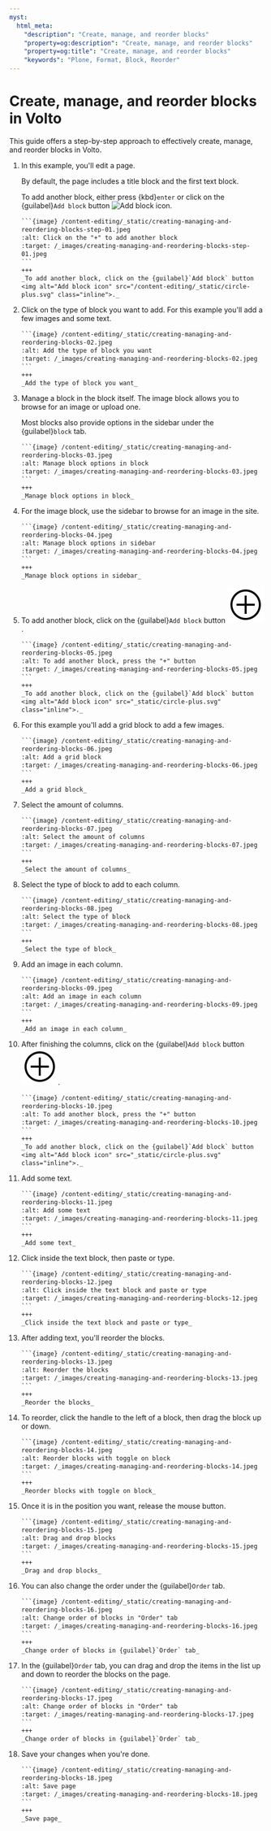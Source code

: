 ```yaml
---
myst:
  html_meta:
    "description": "Create, manage, and reorder blocks"
    "property=og:description": "Create, manage, and reorder blocks"
    "property=og:title": "Create, manage, and reorder blocks"
    "keywords": "Plone, Format, Block, Reorder"
---
```

# Create, manage, and reorder blocks in Volto

This guide offers a step-by-step approach to effectively create, manage, and reorder blocks in Volto.

1.  In this example, you'll edit a page.

    By default, the page includes a title block and the first text block.

    To add another block, either press {kbd}`enter` or click on the {guilabel}`Add block` button <img alt="Add block icon" src="/content-editing/_static/circle-plus.svg" class="inline">.

    ````{card}
    ```{image} /content-editing/_static/creating-managing-and-reordering-blocks-step-01.jpeg
    :alt: Click on the "+" to add another block
    :target: /_images/creating-managing-and-reordering-blocks-step-01.jpeg
    ```
    +++
    _To add another block, click on the {guilabel}`Add block` button <img alt="Add block icon" src="/content-editing/_static/circle-plus.svg" class="inline">._
    ````

1.  Click on the type of block you want to add.
    For this example you'll add a few images and some text.
        
    ````{card}
    ```{image} /content-editing/_static/creating-managing-and-reordering-blocks-02.jpeg
    :alt: Add the type of block you want
    :target: /_images/creating-managing-and-reordering-blocks-02.jpeg
    ```
    +++
    _Add the type of block you want_
    ````

1.  Manage a block in the block itself.
    The image block allows you to browse for an image or upload one.
    
    Most blocks also provide options in the sidebar under the {guilabel}`block` tab.
    
    ````{card}
    ```{image} /content-editing/_static/creating-managing-and-reordering-blocks-03.jpeg
    :alt: Manage block options in block
    :target: /_images/creating-managing-and-reordering-blocks-03.jpeg
    ```
    +++
    _Manage block options in block_
    ````

1.  For the image block, use the sidebar to browse for an image in the site.
    
    ````{card}
    ```{image} /content-editing/_static/creating-managing-and-reordering-blocks-04.jpeg
    :alt: Manage block options in sidebar
    :target: /_images/creating-managing-and-reordering-blocks-04.jpeg
    ```
    +++
    _Manage block options in sidebar_
    ````

1.  To add another block, click on the {guilabel}`Add block` button <img alt="Add block icon" src="_static/circle-plus.svg" class="inline">.
    
    ````{card}
    ```{image} /content-editing/_static/creating-managing-and-reordering-blocks-05.jpeg
    :alt: To add another block, press the "+" button
    :target: /_images/creating-managing-and-reordering-blocks-05.jpeg
    ```
    +++
    _To add another block, click on the {guilabel}`Add block` button <img alt="Add block icon" src="_static/circle-plus.svg" class="inline">._
    ````

1.  For this example you'll add a grid block to add a few images.
    
    ````{card}
    ```{image} /content-editing/_static/creating-managing-and-reordering-blocks-06.jpeg
    :alt: Add a grid block
    :target: /_images/creating-managing-and-reordering-blocks-06.jpeg
    ```
    +++
    _Add a grid block_
    ````

1.  Select the amount of columns.
    
    ````{card}
    ```{image} /content-editing/_static/creating-managing-and-reordering-blocks-07.jpeg
    :alt: Select the amount of columns
    :target: /_images/creating-managing-and-reordering-blocks-07.jpeg
    ```
    +++
    _Select the amount of columns_
    ````

1.  Select the type of block to add to each column.
    
    ````{card}
    ```{image} /content-editing/_static/creating-managing-and-reordering-blocks-08.jpeg
    :alt: Select the type of block
    :target: /_images/creating-managing-and-reordering-blocks-08.jpeg
    ```
    +++
    _Select the type of block_
    ````

1.  Add an image in each column.
    
    ````{card}
    ```{image} /content-editing/_static/creating-managing-and-reordering-blocks-09.jpeg
    :alt: Add an image in each column
    :target: /_images/creating-managing-and-reordering-blocks-09.jpeg
    ```
    +++
    _Add an image in each column_
    ````

1.  After finishing the columns, click on the {guilabel}`Add block` button <img alt="Add block icon" src="_static/circle-plus.svg" class="inline">.
    
    ````{card}
    ```{image} /content-editing/_static/creating-managing-and-reordering-blocks-10.jpeg
    :alt: To add another block, press the "+" button
    :target: /_images/creating-managing-and-reordering-blocks-10.jpeg
    ```
    +++
    _To add another block, click on the {guilabel}`Add block` button <img alt="Add block icon" src="_static/circle-plus.svg" class="inline">._
    ````

1.  Add some text.
    
    ````{card}
    ```{image} /content-editing/_static/creating-managing-and-reordering-blocks-11.jpeg
    :alt: Add some text
    :target: /_images/creating-managing-and-reordering-blocks-11.jpeg
    ```
    +++
    _Add some text_
    ````

1.  Click inside the text block, then paste or type.
    
    ````{card}
    ```{image} /content-editing/_static/creating-managing-and-reordering-blocks-12.jpeg
    :alt: Click inside the text block and paste or type
    :target: /_images/creating-managing-and-reordering-blocks-12.jpeg
    ```
    +++
    _Click inside the text block and paste or type_
    ````

1.  After adding text, you'll reorder the blocks.
    
    ````{card}
    ```{image} /content-editing/_static/creating-managing-and-reordering-blocks-13.jpeg
    :alt: Reorder the blocks
    :target: /_images/creating-managing-and-reordering-blocks-13.jpeg
    ```
    +++
    _Reorder the blocks_
    ````

1.  To reorder, click the handle to the left of a block, then drag the block up or down.
    
    ````{card}
    ```{image} /content-editing/_static/creating-managing-and-reordering-blocks-14.jpeg
    :alt: Reorder blocks with toggle on block
    :target: /_images/creating-managing-and-reordering-blocks-14.jpeg
    ```
    +++
    _Reorder blocks with toggle on block_
    ````

1.  Once it is in the position you want, release the mouse button.
    
    ````{card}
    ```{image} /content-editing/_static/creating-managing-and-reordering-blocks-15.jpeg
    :alt: Drag and drop blocks
    :target: /_images/creating-managing-and-reordering-blocks-15.jpeg
    ```
    +++
    _Drag and drop blocks_
    ````

1.  You can also change the order under the {guilabel}`Order` tab.
    
    ````{card}
    ```{image} /content-editing/_static/creating-managing-and-reordering-blocks-16.jpeg
    :alt: Change order of blocks in "Order" tab
    :target: /_images/creating-managing-and-reordering-blocks-16.jpeg
    ```
    +++
    _Change order of blocks in {guilabel}`Order` tab_
    ````

1.  In the {guilabel}`Order` tab, you can drag and drop the items in the list up and down to reorder the blocks on the page.
    
    ````{card}
    ```{image} /content-editing/_static/creating-managing-and-reordering-blocks-17.jpeg
    :alt: Change order of blocks in "Order" tab
    :target: /_images/reating-managing-and-reordering-blocks-17.jpeg
    ```
    +++
    _Change order of blocks in {guilabel}`Order` tab_
    ````

1.  Save your changes when you're done.
    
    ````{card}
    ```{image} /content-editing/_static/creating-managing-and-reordering-blocks-18.jpeg
    :alt: Save page
    :target: /_images/creating-managing-and-reordering-blocks-18.jpeg
    ```
    +++
    _Save page_
    ````
